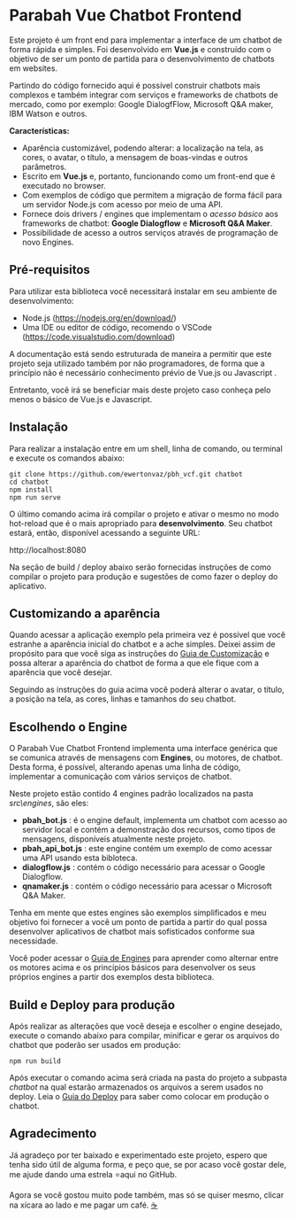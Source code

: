# Parabah Vue Chatbot Frontend

Este projeto é um front end para implementar a interface de um chatbot de forma rápida e simples. Foi desenvolvido em **Vue.js** e construído com o objetivo de ser um ponto de partida para o desenvolvimento de chatbots em websites.

Partindo do código fornecido aqui é possível construir chatbots mais complexos e também integrar com serviços e frameworks de chatbots de mercado, como por exemplo: Google DialogfFlow, Microsoft Q&A maker, IBM Watson e outros.

**Características:**

- Aparência customizável, podendo alterar: a localização na tela, as cores, o avatar, o título, a mensagem de boas-vindas e outros parâmetros.
- Escrito em **Vue.js** e, portanto, funcionando como um front-end que é executado no browser.
- Com exemplos de código que permitem a migração de forma fácil para um servidor Node.js com acesso por meio de uma API.
- Fornece dois drivers / engines que implementam o *acesso básico* aos frameworks de chatbot: **Google Dialogflow** e **Microsoft Q&A Maker**.
- Possibilidade de acesso a outros serviços através de programação de novo Engines.

## Pré-requisitos

Para utilizar esta biblioteca você necessitará instalar em seu ambiente de desenvolvimento:

- Node.js (https://nodejs.org/en/download/)
- Uma IDE ou editor de código, recomendo o VSCode (https://code.visualstudio.com/download)

A documentação está sendo estruturada de maneira a permitir que este projeto seja utilizado também por não programadores, de forma que a princípio não é necessário conhecimento prévio de Vue.js ou Javascript . 

Entretanto, você irá  se beneficiar mais deste projeto caso conheça pelo menos o básico de Vue.js e Javascript.

## Instalação

Para realizar a instalação entre em um shell, linha de comando, ou terminal e execute os comandos abaixo:

```
git clone https://github.com/ewertonvaz/pbh_vcf.git chatbot
cd chatbot
npm install
npm run serve
```

O último comando acima irá compilar o projeto e ativar o mesmo no modo hot-reload que é o mais apropriado para **desenvolvimento**. Seu chatbot estará, então, disponível acessando a seguinte URL:

http://localhost:8080

Na seção de build / deploy abaixo serão fornecidas instruções de como compilar o projeto para produção e sugestões de como fazer o deploy do aplicativo.

## Customizando a aparência

Quando acessar a aplicação exemplo pela primeira vez é possível que você estranhe a aparência inicial do chatbot e a ache simples. Deixei assim de propósito para que você siga as instruções do [Guia de Customização](docs/pt-br/Customizar.md) e possa alterar a aparência do chatbot de forma a que ele fique com a aparência que você desejar.

Seguindo as instruções do guia acima você poderá alterar o avatar, o título, a posição na tela, as cores, linhas e tamanhos do seu chatbot.

## Escolhendo o Engine

O Parabah Vue Chatbot Frontend implementa uma interface genérica que se comunica através de mensagens com **Engines**, ou motores, de chatbot. Desta forma, é possível, alterando apenas uma linha de código, implementar a comunicação com vários serviços de chatbot.

Neste projeto estão contido 4 engines padrão localizados na pasta *src\engines*, são eles: 

- **pbah_bot.js** : é o engine default, implementa um chatbot com acesso ao servidor local e contém a demonstração dos recursos, como tipos de mensagens, disponíveis atualmente neste projeto.
- **pbah_api_bot.js** : este engine contém um exemplo de como acessar uma API usando esta bibloteca.
- **dialogflow.js** : contém o código necessário para acessar o Google Dialogflow.
- **qnamaker.js** : contém o código necessário para acessar o Microsoft Q&A Maker.

Tenha em mente que estes engines são exemplos simplificados e meu objetivo foi fornecer a você um ponto de partida a partir do qual possa desenvolver aplicativos de chatbot mais sofisticados conforme sua necessidade.

Você poder acessar o [Guia de Engines](docs/pt-br/Engines.md) para aprender como alternar entre os motores acima e os princípios básicos para desenvolver os seus próprios engines a partir dos exemplos desta biblioteca.

## Build e Deploy para produção

Após realizar as alterações que você deseja e escolher o engine desejado, execute o comando abaixo para compilar, minificar e gerar os arquivos do chatbot que poderão ser usados em produção:

```
npm run build
```

Após executar o comando acima será criada na pasta do projeto a subpasta *chatbot* na qual estarão armazenados os arquivos a serem usados no deploy. Leia o [Guia do Deploy](docs/pt-br/Deploy.md) para saber como colocar em produção o chatbot.

## Agradecimento

Já agradeço por ter baixado e experimentado este projeto, espero que tenha sido útil de alguma forma, e peço que, se por acaso você gostar dele, me ajude dando uma estrela ⭐aqui no GitHub.

Agora se você gostou muito pode também, mas só se quiser mesmo, clicar na xícara ao lado e me pagar um café. [☕](https://www.buymeacoffee.com/ewertonvazb)